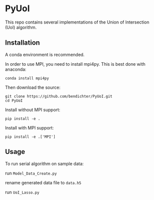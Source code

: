 # PyUoI

This repo contains several implementations of the Union of Intersection
(UoI) algorithm.

## Installation

A conda environment is recommended.

In order to use MPI, you need to install mpi4py. This is best done with
anaconda:

`conda install mpi4py`

Then download the source:

```
git clone https://github.com/bendichter/PyUoI.git
cd PyUoI
```

Install without MPI support:

`pip install -e .`

Install with MPI support:

`pip install -e .['MPI']`



## Usage

To run serial algorithm on sample data:

run `Model_Data_Create.py`

rename generated data file to `data.h5`

run `UoI_Lasso.py`

